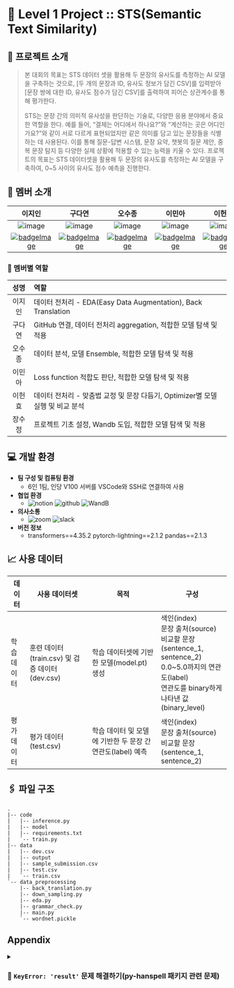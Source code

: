 
# 👋 Level 1 Project :: STS(Semantic Text Similarity)

## 📕 프로젝트 소개
> 본 대회의 목표는 STS 데이터 셋을 활용해 두 문장의 유사도를 측정하는 AI 모델을 구축하는 것으로, [두 개의 문장과 ID, 유사도 정보가 담긴 CSV]를 입력받아 [문장 쌍에 대한 ID, 유사도 점수가 담긴 CSV]를 출력하여 피어슨 상관계수를 통해 평가한다.
> 
> STS는 문장 간의 의미적 유사성을 판단하는 기술로, 다양한 응용 분야에서 중요한 역할을 한다. 예를 들어, “결제는 어디에서 하나요?”와 “계산하는 곳은 어디인가요?”와 같이 서로 다르게 표현되었지만 같은 의미를 담고 있는 문장들을 식별하는 데 사용된다. 이를 통해 질문-답변 시스템, 문장 요약, 챗봇의 질문 제안, 중복 문장 탐지 등 다양한 실제 상황에 적용할 수 있는 능력을 키울 수 있다.
프로젝트의 목표는 STS 데이터셋을 활용해 두 문장의 유사도를 측정하는 AI 모델을 구축하여, 0~5 사이의 유사도 점수 예측을 진행한다.

## 🐣 멤버 소개
|이지인|구다연|오수종|이민아|이헌효|장수정|
|:---:|:---:|:---:|:---:|:---:|:---:|
|![image](https://github.com/boostcampaitech6/level1-semantictextsimilarity-nlp-07/assets/153268935/0ee055b6-c879-4e89-a3a8-9a20990e4300)|![image](https://github.com/boostcampaitech6/level1-semantictextsimilarity-nlp-07/assets/153268935/31e9fe6c-c4e3-4aa0-bab9-76c6b58d7030)|![image](https://github.com/boostcampaitech6/level1-semantictextsimilarity-nlp-07/assets/153268935/443f2311-9605-4780-aeb8-5e16765f2d79)|![image](https://github.com/boostcampaitech6/level1-semantictextsimilarity-nlp-07/assets/153268935/f30af8f0-d693-42c7-a8d0-8b62ca3ef493)|![image](https://github.com/boostcampaitech6/level1-semantictextsimilarity-nlp-07/assets/153268935/854d4d70-6dcc-44ca-997b-dd63877b4e2f)|![image](https://github.com/boostcampaitech6/level1-semantictextsimilarity-nlp-07/assets/153268935/454b7a79-271a-4785-a005-de07b0e1dd2a)|
|[![badgeImage](https://img.shields.io/badge/github-181717?style=flat-square&logo=github&logoColor=white)](https://github.com/Boribori12)|[![badgeImage](https://img.shields.io/badge/github-181717?style=flat-square&logo=github&logoColor=white)](https://github.com/9ooDa)|[![badgeImage](https://img.shields.io/badge/github-181717?style=flat-square&logo=github&logoColor=white)](https://github.com/suta777)|[![badgeImage](https://img.shields.io/badge/github-181717?style=flat-square&logo=github&logoColor=white)](https://github.com/minari1505)|[![badgeImage](https://img.shields.io/badge/github-181717?style=flat-square&logo=github&logoColor=white)](https://github.com/AlpacaParker4592)|[![badgeImage](https://img.shields.io/badge/github-181717?style=flat-square&logo=github&logoColor=white)](https://github.com/jo9392)|

### 🐥 멤버별 역할
|성명|역할|
|:--:|:---|
|이지인|데이터 전처리 - EDA(Easy Data Augmentation), Back Translation|
|구다연|GitHub 연결, 데이터 전처리 aggregation, 적합한 모델 탐색 및 적용|
|오수종|데이터 분석, 모델 Ensemble, 적합한 모델 탐색 및 적용|
|이민아|Loss function 적합도 판단, 적합한 모델 탐색 및 적용|
|이헌효|데이터 전처리 - 맞춤법 교정 및 문장 다듬기, Optimizer별 모델 실행 및 비교 분석|
|장수정|프로젝트 기초 설정, Wandb 도입, 적합한 모델 탐색 및 적용|

## 💻 개발 환경
- **팀 구성 및 컴퓨팅 환경**
  - 6인 1팀, 인당 V100 서버를 VSCode와 SSH로 연결하여 사용
- **협업 환경**
  - ![notion](https://img.shields.io/badge/Notion-FFFFFF?style=flat-square&logo=Notion&logoColor=black) ![github](https://img.shields.io/badge/Github-181717?style=flat-square&logo=Github&logoColor=white) ![WandB](https://img.shields.io/badge/WeightsandBiases-FFBE00?style=flat-square&logo=WeightsandBiases&logoColor=white)
- **의사소통**
  - ![zoom](https://img.shields.io/badge/Zoom-0B5CFF?style=flat-square&logo=Zoom&logoColor=white) ![slack](https://img.shields.io/badge/Slack-4A154B?style=flat-square&logo=Slack&logoColor=white)
- **버전 정보**
  - transformers==4.35.2 pytorch-lightning==2.1.2 pandas==2.1.3
  
## 📈 사용 데이터
|데이터|사용 데이터셋|목적|구성|
|---|---|---|---|
|학습 데이터|훈련 데이터(train.csv) 및 검증 데이터(dev.csv)|학습 데이터셋에 기반한 모델(model.pt) 생성|색인(index)<br>문장 출처(source)<br>비교할 문장(sentence_1, sentence_2)<br>0.0~5.0까지의 연관도(label)<br>연관도를 binary하게 나타낸 값(binary_level)|
|평가 데이터|평가 데이터(test.csv)|학습 데이터 및 모델에 기반한 두 문장 간 연관도(label) 예측|색인(index)<br>문장 출처(source)<br>비교할 문장(sentence_1, sentence_2)|

## 🖇️ 파일 구조
```
.
|-- code
|   |-- inference.py
|   |-- model
|   |-- requirements.txt
|   `-- train.py
|-- data
|   |-- dev.csv
|   |-- output
|   |-- sample_submission.csv
|   |-- test.csv
|   `-- train.csv
`-- data_preprocessing
    |-- back_translation.py
    |-- down_sampling.py
    |-- eda.py
    |-- grammar_check.py
    |-- main.py
    `-- wordnet.pickle
```

## Appendix
<details><summary>
  
  ### 🔧 ```KeyError: 'result'``` 문제 해결하기(py-hanspell 패키지 관련 문제)
  
  </summary>
  
#### 원인

* 네이버 맞춤법 검사기가 업데이트되어 패키지 차원에서 ```passportKey```와 ```callback``` 변수를 제공해야 하지만, py-hanspell 패키지가 업데이트되지 않아 발생한 문제

#### 해결 방법

1. ```.../lib/python3.10/site-packages/hanspell/spell_checker.py``` 부분을 ```Ctrl``` + 클릭하여 패키지 파일 들어가기
2. 네이버 맞춤법 검사기에서 ```passportKey```, ```_callback``` 변수값을 copy하기
3. ```spell_checker.py``` 패키지 파일 수정하기

    1. 개발자 툴을 지원하는 브라우저(예: Chrome)로 [네이버 맞춤법 검사기 링크](https://search.naver.com/search.naver?where=nexearch&query=%EB%84%A4%EC%9D%B4%EB%B2%84+%EB%A7%9E%EC%B6%A4%EB%B2%95+%EA%B2%80%EC%82%AC%EA%B8%B0&ie=utf8&sm=tab_she&qdt=0)에 접속한 후 ```F12``` 버튼 눌러 개발자 툴 들어가기
    2. 개발자 툴에서 ```Network``` 채널 버튼 클릭하기
       ![Untitled](https://github.com/boostcampaitech6/level1-semantictextsimilarity-nlp-07/assets/153268935/8cd40659-8d70-49eb-8897-a8b51aa64e6a)
    3. 맞춤법 검사기에 아무 문구를 넣고 ```Network``` 채널 창에 "spell" 검색하기
       ![Untitled](https://github.com/boostcampaitech6/level1-semantictextsimilarity-nlp-07/assets/153268935/4245b1cc-e848-4c35-a29a-47c333ba8c92)
    4. ```SpellerProxy?…``` 변수를 클릭하여 ```Header``` 채널의 ```RequestURL``` 변수를 확인하기
    5. ```RequestURL``` 변수에서 ```passportKey``` 및 ```_callback``` 변수값을 복사하기
       ![Untitled](https://github.com/boostcampaitech6/level1-semantictextsimilarity-nlp-07/assets/153268935/90608c61-ee20-4b65-96e2-53b83c112d80)
       여기서는 ```passportKey=db951c57dce59ab5bda4148db8a11fe7e1277e6a```, ```_callback=jQuery112407861628390335917_1702639286516```라 나옴.
   6. ```spell_checker.py```로 돌아가 아래와 같이 수정하기
      * 수정 전
        ```python
        ...
        
        data = json.loads(r.text)
        
        ...
        
        payload = {'q': text, 'color_blindness': '0' }
        
        ...
        ```
      * 수정 후
        ```python
        ...
        
        import re
        json_data = re.search(r'\((.*)\)', r.text).group(1)
        data = json.loads(json_data)
        
        ...
        
        payload = {'passportKey': 'curl값 copy하기',
					  '_callback': 'curl값 copy하기',
					  'q': text,
					  'color_blindness': '0' }
        
        ...
        ```

  
</details>
